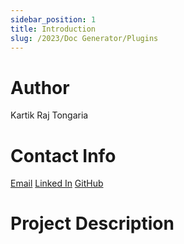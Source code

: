 ```yaml
---
sidebar_position: 1
title: Introduction
slug: /2023/Doc Generator/Plugins
---
```



# Author
Kartik Raj Tongaria

# Contact Info
[Email](tongaria2001kartik@gmail.com)
[Linked In](https://www.linkedin.com/in/kartik-tongaria-645b871b4/)
[GitHub](https://github.com/kartiktongaria)

# Project Description

